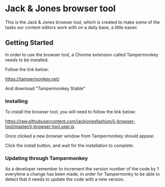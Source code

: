 # Jack & Jones browser tool

This is the Jack & Jones browser tool, which is created to make some of the tasks our content editors work with on a daily base, a little easier.
## Getting Started

In order to use the browser tool, a Chrome extension called Tampermonkey needs to be installed.

Follow the link below:

https://tampermonkey.net/

And download "Tampermonkey Stable"

### Installing

To install the browser tool, you will need to follow the link below:

https://raw.githubusercontent.com/jackjonesfashion/jj-browser-tool/master/jj-browser-tool.user.js

Once clicked a new browser window from Tampermonkey should appear.

Click the install button, and wait for the installation to complete.

### Updating through Tampermonkey

As a developer remember to increment the version number of the code by 1 everytime a change has been made, in order for Tampermonky to be able to detect that it needs to update the code with a new version.
